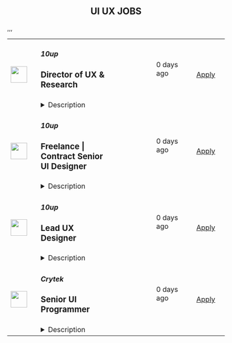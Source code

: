 <div align="center"><h2>UI UX JOBS</h2></div><table><tr>
                <td width="100" height="100" rowspan="2">
                    <img src="https://pbs.twimg.com/profile_images/2738508979/760be3edebfa0195e36fb3dba07297c1_400x400.png" width="38px" height="auto">
                </td>
                <td width="300">
                    <h5>10up</h5>
                    <h3>Director of UX & Research</h3>
                </td>
                <td width="300">
                    <code></code>
                </td>
                <td width="200">
                <text>0 days ago</text>
                </td>
                <td width="100" rowspan="2">
                <a href="https://boards.greenhouse.io/10up/jobs/4038282008" align="right" target="_blank">Apply</a>
                </td>
            </tr>
            <tr>
                <td colspan="3">
                <details><summary>Description</summary>
                &lt;div&gt;
&lt;div&gt;
&lt;div&gt;&lt;strong&gt;Location: Remote - Americas Team&lt;/strong&gt; (Open to applicants located in the U.S. and Canada).&lt;/div&gt;
&lt;div&gt;&amp;nbsp;&lt;/div&gt;
&lt;div&gt;As Director of UX &amp;amp; Research, you lead and champion 10up’s UX Design, Content Design, and User Research capabilities, craft, and processes. You shape the UX and research strategy across all of our clients, continuously refine and evolve our capabilities, and are accountable for ensuring we craft intuitive experiences that drive results. You will also oversee our UX, Content &amp;amp; Research team.&lt;/div&gt;
&lt;div&gt;&amp;nbsp;&lt;/div&gt;
&lt;div&gt;As a leading digital agency, 10up’s client roster spans from innovative startups and impactful non-profits, to some of the biggest names in the industry, such as ESPN, Google, The New York Times Co., and The Nobel Prize Committee.&lt;/div&gt;
&lt;div&gt;&amp;nbsp;&lt;/div&gt;
&lt;div&gt;As a 10upper, you have options for flexible and alternative work schedules. Intentionally remote since day one, spanning six continents and 38+ countries, 10up fully embraces the benefits of distributed work.&lt;/div&gt;
&lt;/div&gt;
&lt;div&gt;&amp;nbsp;&lt;/div&gt;
&lt;/div&gt;
&lt;div&gt;What you will do:&amp;nbsp;&lt;/div&gt;
&lt;div&gt;
&lt;ul&gt;
&lt;li&gt;Serve as the owner of 10up’s UX, content and research services. Establish and maintain best practices, and ensure that process, methodologies, and tooling are constantly refined to best meet the needs of our clients.&lt;/li&gt;
&lt;li&gt;Oversee (and be accountable for) our output and quality of delivery on client engagements at every stage of the project lifecycle. Ensure that all products we create produce true end-user value.&lt;/li&gt;
&lt;li&gt;Provide strategic oversight and guidance for UX, Content &amp;amp; UXR practitioners on projects, and support execution as necessary.&lt;/li&gt;
&lt;li&gt;Establish, operationalize, and own internal initiatives to better define, position, and socialize UX, Content &amp;amp; Research as a capability at 10up (both internally and externally).&lt;/li&gt;
&lt;li&gt;Work with leaders within the discipline to grow and evolve practices and processes related to Content Strategy and Content Design, including content modeling &amp;amp; information architecture, content analysis &amp;amp; disposition planning, content governance and content production processes.&lt;/li&gt;
&lt;li&gt;Stay current on industry trends and ensure our UX and research services are modern, innovative, and ahead of the curve relative to our competitors.&lt;/li&gt;
&lt;li&gt;Work with Delivery leads to maintain appropriate staffing levels and utilization.&lt;/li&gt;
&lt;li&gt;Support the allocation of UX/Content and UXR resources to different engagements and initiatives.&lt;/li&gt;
&lt;li&gt;Collaborate with Product and Design leadership to foster synergy and collaboration across the broader strategy practice.&lt;/li&gt;
&lt;li&gt;Serve as a senior escalation point for UX, Content &amp;amp; Research practitioners and support the resolution of project or team issues.&lt;/li&gt;
&lt;li&gt;Build, mentor, and manage a growing team of high-performing UX, Content &amp;amp; Research practitioners. Work with our Resourcing Manager to most effectively allocate the team’s time.&lt;/li&gt;
&lt;li&gt;Represent 10up’s UX, Content &amp;amp; Research practice externally at conferences, events, and speaking engagements.&lt;/li&gt;
&lt;li&gt;Support our Sales and Marketing teams in pitching and positioning our UX, Content &amp;amp; Research services to prospective clients (and the world!).&lt;/li&gt;
&lt;/ul&gt;
&lt;/div&gt;
&lt;div&gt;
&lt;p&gt;About you:&amp;nbsp;&lt;/p&gt;
&lt;ul&gt;
&lt;li&gt;You bring 10+ years of experience in UX design and research for digital products, preferably in an agency setting.&lt;/li&gt;
&lt;li&gt;You have 3+ years of management experience, with a proven track record of leading UX &amp;amp; Research teams.&lt;/li&gt;
&lt;li&gt;You have deep expertise in User Experience Design and User Research methodologies and best practices.&lt;/li&gt;
&lt;li&gt;You demonstrate a strong understanding of design principles for creating intuitive and user-friendly digital experiences, and demonstrated experience in doing so for mobile apps and websites.&lt;/li&gt;
&lt;li&gt;Your experience gives you a strategic understanding of large scale content-heavy digital experiences and the role of content strategy in ensuring success of such projects&lt;/li&gt;
&lt;li&gt;You have excellent communication, presentation, and interpersonal skills with the ability to influence executive-level stakeholders and manage client relationships.&lt;/li&gt;
&lt;li&gt;You are passionate about user-centered design and have a strong desire to create exceptional user experiences.&lt;/li&gt;
&lt;li&gt;You are proficient in a broad variety of UX research tools and design software (including Figma).&lt;/li&gt;
&lt;li&gt;You have experience working with and leading others as part of a distributed (remote) team&lt;/li&gt;
&lt;/ul&gt;
&lt;p&gt;Benefits of interest:&lt;/p&gt;
&lt;ul&gt;
&lt;li&gt;Multiple paid time off programs, including accrued PTO, parental leave, bereavement leave, and company holidays – including an all-company break from Christmas Eve to New Years Day.&lt;/li&gt;
&lt;li&gt;Health, dental, and life insurance programs (available for United States team members).&lt;/li&gt;
&lt;li&gt;Retirement contribution programs (currently available in the U.S. and U.K.).&lt;/li&gt;
&lt;li&gt;$3,000 USD accrued annually in professional development budget for you to spend on conferences, training, or to buy back time for programs like independent study.&lt;/li&gt;
&lt;li&gt;Flexible and alternate schedule programs - including options for 4-day work week (Monday-Thursday) configurations.&lt;/li&gt;
&lt;li&gt;Global Company summits – opportunities to meet, socialize and learn with fellow 10uppers in person at remarkable destinations.&lt;/li&gt;
&lt;li&gt;An end-of-year all-hands bonus program, along with smaller opportunities for recognition throughout the year.&lt;/li&gt;
&lt;/ul&gt;
&lt;p&gt;The expected annual salary range for this position is between&lt;strong&gt; $150,000 and $185,000&lt;/strong&gt; USD. Compensation is determined based on a variety of factors including relevant experience, other job related qualifications/skills, geographic location, and business needs.&lt;/p&gt;
&lt;div&gt;&lt;strong&gt;Join our team!&amp;nbsp;&lt;/strong&gt;&lt;/div&gt;
&lt;div&gt;&amp;nbsp;&lt;/div&gt;
&lt;div&gt;If you are passionate about 10up&#39;s mission and think you have what it takes to be successful in this role even if you don&#39;t check all the boxes, please apply. We&#39;d appreciate the opportunity to personally review your application. Everyone gets a response.&lt;/div&gt;
&lt;div&gt;&amp;nbsp;&lt;/div&gt;
&lt;div&gt;Read more about &lt;a class=&quot;postings-link&quot; href=&quot;https://drive.google.com/file/d/1nQ9yWRqfDAdrriYRnBNzYo7w59auYxMe/view&quot;&gt;What to Expect &lt;/a&gt;through our Recruiting process.&lt;/div&gt;
&lt;div&gt;&amp;nbsp;&lt;/div&gt;
&lt;div&gt;We don&#39;t want you to miss any communication from us! To ensure you receive updates on your application, please add jobs@10up.com to your contacts list! #LI-Remote&lt;/div&gt;
&lt;/div&gt;
&lt;div&gt;&amp;nbsp;&lt;/div&gt;
                </details>
                </td>
            </tr>,<tr>
                <td width="100" height="100" rowspan="2">
                    <img src="https://pbs.twimg.com/profile_images/2738508979/760be3edebfa0195e36fb3dba07297c1_400x400.png" width="38px" height="auto">
                </td>
                <td width="300">
                    <h5>10up</h5>
                    <h3>Freelance | Contract Senior UI Designer</h3>
                </td>
                <td width="300">
                    <code></code>
                </td>
                <td width="200">
                <text>0 days ago</text>
                </td>
                <td width="100" rowspan="2">
                <a href="https://boards.greenhouse.io/10up/jobs/4054603008" align="right" target="_blank">Apply</a>
                </td>
            </tr>
            <tr>
                <td colspan="3">
                <details><summary>Description</summary>
                &lt;div&gt;
&lt;div&gt;
&lt;div&gt;&lt;strong&gt;Location: Remote - EMEA Team&lt;/strong&gt; (Open to applicants located anywhere aligned with EMEA time zones.)&lt;/div&gt;
&lt;div&gt;&amp;nbsp;&lt;/div&gt;
&lt;div&gt;As a Senior UI Designer at 10up, you’ll work collaboratively alongside our Content and UX Design teams, and will lead UI design - expanding your portfolio - on award-winning, enterprise-level digital experiences.&lt;/div&gt;
&lt;div&gt;&amp;nbsp;&lt;/div&gt;
&lt;div&gt;You’ll have the creative flexibility to explore and experiment across design tools and processes on a combination of unique, challenging projects and ongoing support engagements. As a leading digital agency, 10up’s client roster spans from innovative startups and impactful non-profits, to some of the biggest names in the industry, such as ESPN, Google, The New York Times Co., Microsoft, and The Nobel Prize Committee.&lt;/div&gt;
&lt;div&gt;&amp;nbsp;&lt;/div&gt;
&lt;div&gt;As a 10upper, you have options for flexible and alternative work schedules. Intentionally remote since day one, spanning six continents and 40 countries, 10up fully embraces the benefits of distributed work.&lt;/div&gt;
&lt;/div&gt;
&lt;div&gt;&amp;nbsp;&lt;/div&gt;
&lt;/div&gt;
&lt;div&gt;What you will do:&amp;nbsp;&lt;/div&gt;
&lt;div&gt;
&lt;ul&gt;
&lt;li&gt;Partner with Project and Account Managers to plan design-related activities within project timelines and ideal project outcomes while mitigating risks.&lt;/li&gt;
&lt;li&gt;Be part of design workshops, discussions, and co-creation sessions.&lt;/li&gt;
&lt;li&gt;Engage in iterative, modular design production, documentation, and communication at various fidelity levels, such as visual concepts, style tiles, production style guides, user journeys, interactive prototypes, wireframes and layouts, high-fidelity comps, motion, animation definition, etc.&lt;/li&gt;
&lt;li&gt;Collaborate with other disciplines on scope definition and design deliverables, fostering a psychologically safe collaboration and critique environment.&lt;/li&gt;
&lt;li&gt;Turning insights into actionable recommendations and design solutions.&lt;/li&gt;
&lt;/ul&gt;
&lt;/div&gt;
&lt;div&gt;
&lt;p&gt;About you:&amp;nbsp;&lt;/p&gt;
&lt;ul&gt;
&lt;li&gt;You have 5+ years of experience working with modern website and app design principles across multiple devices - with a particular focus on layout, typography, color, media, and accessibility&lt;/li&gt;
&lt;li&gt;You are equally comfortable with conceptual design and tactical design production in a fast-paced agency environment with effective time management. You have the ability to balance business, audience, and technical needs to drive positive design outcomes.&lt;/li&gt;
&lt;li&gt;You have clear and concise client communication skills, with the ability to confidently present design work with supporting rationale and compelling storytelling with confident workshop facilitation skills and co-creation mindset to define problems, ideate, and define solutions.&lt;/li&gt;
&lt;li&gt;You are proficient with modern design, prototyping, remote collaboration tools (e.g., Figma and Miro), and come with interactive prototyping expertise.&lt;/li&gt;
&lt;li&gt;You have systematic design thinking and expertise in creating modular component libraries and design systems.&lt;/li&gt;
&lt;li&gt;You have experience with large-scale content publishing or relevant adjacent expertise around designing for digital-first, editorial content.&lt;/li&gt;
&lt;li&gt;You are able to work collaboratively within a diverse multidisciplinary team and efficiently manage design feedback from multiple stakeholders with an agility to adapt to various organizational working styles (e.g. agile, waterfall, lean etc.)&lt;/li&gt;
&lt;li&gt;You are comfortable with ambiguity and have the ability to reduce it.&lt;/li&gt;
&lt;li&gt;You work in a timezone with at least 4-6 hours of overlap with the GMT timezone.&lt;/li&gt;
&lt;/ul&gt;
&lt;p&gt;The expected hourly rate for this role is up to &lt;strong&gt;$60 USD&lt;/strong&gt; per hour. Compensation is determined based on a variety of factors including relevant experience, projects, geographic location, and business needs.&lt;/p&gt;
&lt;div&gt;
&lt;div&gt;
&lt;div&gt;&lt;strong&gt;Join our Contractor Pool!&amp;nbsp;&lt;/strong&gt;&lt;/div&gt;
&lt;div&gt;&amp;nbsp;&lt;/div&gt;
&lt;div&gt;We are currently accepting applications for upcoming freelance opportunities. If you are passionate about 10up&#39;s mission and great UI work, please apply. We&#39;d appreciate the opportunity to personally review your application. Everyone gets a response.&lt;/div&gt;
&lt;div&gt;&amp;nbsp;&lt;/div&gt;
&lt;/div&gt;
&lt;/div&gt;
&lt;div&gt;Read more about &lt;a class=&quot;postings-link&quot; href=&quot;https://drive.google.com/file/d/1nQ9yWRqfDAdrriYRnBNzYo7w59auYxMe/view&quot;&gt;What to Expect &lt;/a&gt;through our Recruiting process.&lt;/div&gt;
&lt;div&gt;&amp;nbsp;&lt;/div&gt;
&lt;div&gt;We don&#39;t want you to miss any communication from us! To ensure you receive updates on your application, please add jobs@10up.com to your contacts list! #LI-Remote&lt;/div&gt;
&lt;/div&gt;
&lt;div&gt;&amp;nbsp;&lt;/div&gt;
                </details>
                </td>
            </tr>,<tr>
                <td width="100" height="100" rowspan="2">
                    <img src="https://pbs.twimg.com/profile_images/2738508979/760be3edebfa0195e36fb3dba07297c1_400x400.png" width="38px" height="auto">
                </td>
                <td width="300">
                    <h5>10up</h5>
                    <h3>Lead UX Designer</h3>
                </td>
                <td width="300">
                    <code></code>
                </td>
                <td width="200">
                <text>0 days ago</text>
                </td>
                <td width="100" rowspan="2">
                <a href="https://boards.greenhouse.io/10up/jobs/4038296008" align="right" target="_blank">Apply</a>
                </td>
            </tr>
            <tr>
                <td colspan="3">
                <details><summary>Description</summary>
                &lt;div&gt;
&lt;div&gt;
&lt;div&gt;
&lt;div&gt;&lt;strong&gt;Location: Remote - Americas&lt;/strong&gt; (Open to applicants located anywhere aligned with the Americas time zones.)&lt;/div&gt;
&lt;div&gt;&amp;nbsp;&lt;/div&gt;
&lt;div&gt;As a Lead UX Designer at 10up, you’ll be able to utilize a full spectrum of user experience design skills, while working collaboratively alongside our Content Design and Visual Design teams, leading meaningful, enterprise-level digital projects.&amp;nbsp;&lt;/div&gt;
&lt;div&gt;&amp;nbsp;&lt;/div&gt;
&lt;div&gt;You’ll have the creative flexibility to explore and experiment across design tools and processes on a combination of unique, challenging projects and ongoing support engagements. As a leading digital agency, 10up’s client roster spans from innovative startups and impactful non-profits, to some of the biggest names in the industry, such as ESPN, Google, The New York Times Co., Microsoft, and The Nobel Prize Committee.&lt;/div&gt;
&lt;div&gt;&amp;nbsp;&lt;/div&gt;
&lt;div&gt;As a 10upper, you have options for flexible and alternative work schedules. Intentionally remote since day one, spanning six continents and 40 countries, 10up fully embraces the benefits of distributed work.&lt;/div&gt;
&lt;/div&gt;
&lt;/div&gt;
&lt;/div&gt;
&lt;div&gt;What you will do:&amp;nbsp;&lt;/div&gt;
&lt;div&gt;
&lt;ul&gt;
&lt;li&gt;Provide expert-level UX strategy, guidance and design across 3-4 projects at a time - including workshops, user research, personas, user testing, wireframes, user flows, and other representations of UX design direction to guide clients through design processes.&lt;/li&gt;
&lt;li&gt;Consistently and proactively build long-term, and highly productive working relationships across disciplines at 10up and with our clients.&lt;/li&gt;
&lt;li&gt;Create and communicate UX Design project plans that account for project constraints and client preferences.&lt;/li&gt;
&lt;li&gt;Recognize and pursue UX Design opportunities with existing and/or new clients with support of account development team members.&lt;/li&gt;
&lt;li&gt;Lead by example - do great work and help people on the team learn how you do it.&lt;/li&gt;
&lt;/ul&gt;
&lt;/div&gt;
&lt;div&gt;
&lt;p&gt;About you:&amp;nbsp;&lt;/p&gt;
&lt;ul&gt;
&lt;li&gt;You have 7+ years experience working in a fast-paced, digital agency environment across multiple work groups and with multiple concurrent projects across user experience design.&lt;/li&gt;
&lt;li&gt;You are at your best when you are providing expert-level guidance on project workflow and UX design deliverables that achieve the best possible project outcomes given a set of budget, timeline, and client constraints.&lt;/li&gt;
&lt;li&gt;You have a strong understanding of web interactions: patterns, best practices, and common challenges website developers face; and experience driving strategic solutions to those challenges&lt;/li&gt;
&lt;li&gt;You&#39;ve worked with large-scale, CMS-driven website projects using block-based editors (e.g. Gutenberg for Wordpress).&lt;/li&gt;
&lt;li&gt;You understand content strategy, publishing workflows, and content management platforms.&lt;/li&gt;
&lt;li&gt;You love sharing what you know and have tangible experience mentoring, teaching, or guiding other designers.&lt;/li&gt;
&lt;/ul&gt;
&lt;p&gt;Benefits of interest:&lt;/p&gt;
&lt;ul&gt;
&lt;li&gt;Multiple paid time off programs, including accrued PTO, parental leave, bereavement leave, and company holidays – including an all-company break from Christmas Eve to New Years Day.&lt;/li&gt;
&lt;li&gt;Health, dental, and life insurance programs (available for United States team members).&lt;/li&gt;
&lt;li&gt;Retirement contribution programs (currently available in the U.S. and U.K.).&lt;/li&gt;
&lt;li&gt;Flexible and alternate schedule programs - including options for 4-day work week (Monday-Thursday) configurations.&lt;/li&gt;
&lt;li&gt;$3,000 USD accrued annually in professional development budget for you to spend on conferences, training, or to buy back time for programs like independent study.&lt;/li&gt;
&lt;li&gt;Global Company summits – opportunities to meet, socialize and learn with fellow 10uppers in person at remarkable destinations.&amp;nbsp;&lt;/li&gt;
&lt;li&gt;An end-of-year all-hands bonus program, along with smaller opportunities for recognition throughout the year.&lt;/li&gt;
&lt;/ul&gt;
&lt;p&gt;The expected annual salary range for this position is between&lt;strong&gt; $90,000 and $120,000 USD&lt;/strong&gt;. Compensation is determined based on a variety of factors including relevant experience, other job related qualifications/skills, geographic location, and business needs.&lt;/p&gt;
&lt;div&gt;&lt;strong&gt;Join our team!&amp;nbsp;&lt;/strong&gt;&lt;/div&gt;
&lt;div&gt;&amp;nbsp;&lt;/div&gt;
&lt;div&gt;If you are passionate about 10up&#39;s mission and think you have what it takes to be successful in this role even if you don&#39;t check all the boxes, please apply. We&#39;d appreciate the opportunity to personally review your application. Everyone gets a response.&lt;/div&gt;
&lt;div&gt;&amp;nbsp;&lt;/div&gt;
&lt;div&gt;Read more about &lt;a class=&quot;postings-link&quot; href=&quot;https://drive.google.com/file/d/1nQ9yWRqfDAdrriYRnBNzYo7w59auYxMe/view&quot;&gt;What to Expect &lt;/a&gt;through our Recruiting process.&lt;/div&gt;
&lt;div&gt;&amp;nbsp;&lt;/div&gt;
&lt;div&gt;We don&#39;t want you to miss any communication from us! To ensure you receive updates on your application, please add jobs@10up.com to your contacts list! #LI-Remote&lt;/div&gt;
&lt;/div&gt;
&lt;div&gt;&amp;nbsp;&lt;/div&gt;
                </details>
                </td>
            </tr>,<tr>
                <td width="100" height="100" rowspan="2">
                    <img src="https://pbs.twimg.com/profile_images/1031556251782705153/l7Ht7Yer_400x400.jpg" width="38px" height="auto">
                </td>
                <td width="300">
                    <h5>Crytek</h5>
                    <h3>Senior UI Programmer</h3>
                </td>
                <td width="300">
                    <code></code>
                </td>
                <td width="200">
                <text>0 days ago</text>
                </td>
                <td width="100" rowspan="2">
                <a href="https://jobs.lever.co/crytek/f54e9f31-343c-4ffe-ba98-33afa607a9cb" align="right" target="_blank">Apply</a>
                </td>
            </tr>
            <tr>
                <td colspan="3">
                <details><summary>Description</summary>
                <div>Crytek is looking for an experienced and passionate <b>Senior</b>&nbsp;<b>UI Programmer</b> to work with the <i><a href="https://www.huntshowdown.com/" class="postings-link">Hunt: Showdown</a></i> development team.</div><div><br></div><div>As Senior UI programmer, you will help develop the tools and interaction methods that are required for building user interfaces. Working closely with UX / UI Designers, you will play an important role in how the UI is built and how it will function. The ideal candidate has experience in different parts of game development.</div><div><br></div><div><b><u>Relocation &amp; Remote Work</u></b></div><div><br></div><div><span style="font-size: inherit">For this position, you have one of the following options:</span></div><div><br></div><div><span style="font-size: inherit">1. Come to our modern headquarters in Frankfurt and receive an attractive relocation package and have access to all of our benefits.</span></div><div><br></div><div><span style="font-size: inherit">2. If you are already living in one of the following countries, we are able to offer you a permanent work contract and allow you to work remotely&nbsp;as an employee&nbsp;from there.&nbsp;</span></div><div><span style="font-size: inherit">Germany</span></div><div><span style="font-size: inherit">Sweden</span></div><div><span style="font-size: inherit">United Kingdom</span></div><div><span style="font-size: inherit">Spain</span></div><div><span style="font-size: inherit">Poland</span></div><div><span style="font-size: inherit">Austria</span></div><div><br></div><div><span style="font-size: inherit">3. If you are interested in full-time remote work in any other country (max. +/- 2 hours CET), we&nbsp;can offer you&nbsp;a freelance contract arrangement.</span></div><h3>Responsibilities</h3><li>Develop, test, maintain and optimize the UI systems to work efficiently with the supported consoles and platforms, using CRYENGINE and Flash.</li><li>Meet the project’s schedule by breaking the long term goals into manageable tasks.</li><li>Complete tasks in a timely manner and to a consistent high quality standard.</li><li>Write clear, maintainable and portable code.</li><li>Display good communication and writing skills and create documentation where required.</li><li>Write technical and software design documents.</li><li>Work very closely with UI Artists, UX Designers, and other Engineers.</li>,<h3>Requirements</h3><li>5+ years of professional experience as UI Programmer in the games industry.</li><li>Bachelor’s degree in computer science or related field or equivialent work experience.</li><li>Excellent programming skills in C++ and object oriented programming.</li><li>Strong knowledge of Flash and ActionScript.</li><li>Comfortable working with Visual Studio and Adobe Flash CS6.</li><li>Worked on a UI oriented project.</li><li>Experience with writing custom controls, skins and other advanced UI features.</li><li>Experience with any game engines preferably experience with CRYENGINE.</li><li>Team player and self-driven.</li><li>Solid English skills, good communication skills with strong affinity for transparence.</li>,<h3>Pluses</h3><li>Working knowledge of Scaleform.</li><li>Experience with Python.</li><li>Experience in UX Design or development of UI systems.</li><li>Worked in multi-team agile development (SCRUM).&nbsp;</li><div><u><b>What you can expect from us</b></u></div><div><br></div><div><b>Career Path&nbsp;</b></div><div>Your professional development is important to us, so we have laid out a career plan to help you progress towards your goals and objectives.&nbsp;</div><div>&nbsp;</div><div><b>Company Apartment&nbsp;</b></div><div>To help you get settled, we provide you with a fully furnished company apartment during your first three months in Frankfurt.*&nbsp;</div><div><span style="font-size: 11pt">&nbsp;</span></div><div><b>Relocation&nbsp;Support&nbsp;</b></div><div>We offer a relocation budget and full coverage of flights to Frankfurt for you and your family.&nbsp;</div><div>You can expect extensive assistance with visa, work permits, and communication with authorities during the relocation process, as well as help settling into Germany (e.g. setting up appointments with banks, government agencies, schools, landlords, finding apartments etc.).*&nbsp;</div><div><b style="font-size: 11pt">&nbsp;&nbsp;&nbsp;&nbsp;&nbsp;&nbsp;&nbsp;&nbsp;&nbsp;&nbsp;&nbsp;&nbsp;</b></div><div><b>Public Transport Pass&nbsp;</b></div><div>Discover Frankfurt by bus, tram and metro – free of charge.*&nbsp;</div><div><span style="font-size: 11pt">&nbsp;</span></div><div><b>Gym Card&nbsp;</b></div><div>A healthy body is a healthy mind. We offer a membership at the premium gym chain Fitness First in Germany. Work out, join group fitness classes, or relax in the wellness facilities.</div><div><span style="font-size: 11pt">&nbsp;</span></div><div><b>International Environment&nbsp;</b></div><div>We truly embody diversity at Crytek. With employees from over 42 different countries, we define ourselves by our cultural diversity.&nbsp;</div><div>&nbsp;</div><div><b>German Classes&nbsp;</b></div><div>Understanding the local culture will make your stay abroad more enjoyable, and Crytek supports that by offering German language courses for you and your family.&nbsp;</div><div><span style="font-size: 11pt">&nbsp;&nbsp;&nbsp;&nbsp;&nbsp;&nbsp;&nbsp;&nbsp;</span></div><div><b>Events</b></div><div>Join us on our exciting company events, including new starter breakfasts, summer and winter parties, our annual trip to Gamescom in Cologne, and many more!*&nbsp;</div><div>We are all gamers: stay connected and play games with your colleagues at our remote gaming parties.</div><div><span style="font-size: 11pt">&nbsp; &nbsp; </span></div><div><b>Vacation Days&nbsp;</b></div><div>At our Frankfurt office you can enjoy 24 days of vacation per year, and every 2 years you get 1 more (up to a maximum of 28 days). You will also have on average 10 public holidays on top of the days you take off. If you are working from another country, local standards apply.</div><div><span style="font-size: 11pt">&nbsp;&nbsp;</span></div><div>*only applicable to employees in Frankfurt. </div>
                </details>
                </td>
            </tr></table>